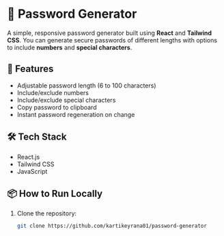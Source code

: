 # 🔐 Password Generator

A simple, responsive password generator built using **React** and **Tailwind CSS**. You can generate secure passwords of different lengths with options to include **numbers** and **special characters**.

## 🚀 Features

- Adjustable password length (6 to 100 characters)
- Include/exclude numbers
- Include/exclude special characters
- Copy password to clipboard
- Instant password regeneration on change

## 🛠️ Tech Stack

- React.js
- Tailwind CSS
- JavaScript

## 📦 How to Run Locally

1. Clone the repository:
   ```bash
   git clone https://github.com/kartikeyrana01/password-generator
